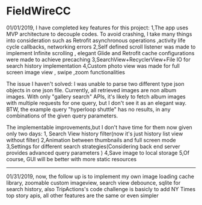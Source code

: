 # FieldWireCC
01/01/2019,
I have completed key features for this project:
1,The app uses MVP architecture to decouple codes. To avoid crashing, I take many things into consideration such as Retrofit asynchronous operations ,activity life cycle callbacks, networking errors
2,Self defined scroll listener was made to implement Infinite scrolling , elegant Glide and Retrofit cache configurations were made to achieve precaching
3,SearchView+RecyclerView+File IO for search history implementation
4,Custom photo view was made for full screen image view , swipe ,zoom functionalities

The issue I haven't solved:
I was unable to parse two different type json objects in one json file. Currently, all retrieved images are non album images. With only "gallery search" APIs,  it's likely to fetch album images with multiple requests for one query, but I don't see it as an elegant way. BTW, the example query "hyperloop shuttle" has no results, in any combinations of the given query parameters.

The implementable improvements,but I don't have time for them now given only two days:
1, Search View history filter(now it's just history list view without filter)
2,Animation between thumbnails and full screen mode
3,Settings for different search strategies(Considering back end server provides advanced query parameters )
4,Save image to local storage
5,Of course, GUI will be better with more static resources

____________________________________________________________________________________________________________

01/31/2019, now, the follow up is to implement my own image loading cache library, zoomable custom imageview, search view debounce,
sqlite for search history, also TripActions's code challenge is basicly to add NY Times top story apis, all other features are
the same or even simpler
